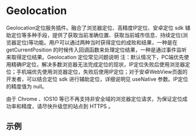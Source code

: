 # Geolocation

Geolocation定位服务插件。融合了浏览器定位、高精度IP定位、安卓定位 sdk 辅助定位等多种手段，提供了获取当前准确位置、获取当前城市信息、持续定位(浏览器定位)等功能。用户可以通过两种当时获得定位的成败和结果，一种是在 getCurrentPosition 的时候传入回调函数来处理定位结果，一种是通过事件监听来取得定位结果。Geolocation 定位常见问题说明 注：默认情况下，PC端优先使用精确IP定位，解决多数浏览器无法完成定位的现状，IP定位失败后使用浏览器定位；手机端优先使用浏览器定位，失败后使用IP定位；对于安卓WebView页面的开发者，可以结合定位 sdk 进行辅助定位，详细说明见 useNative 参数。IP定位的精度值为 null。

由于 Chrome 、IOS10 等已不再支持非安全域的浏览器定位请求，为保证定位成功率和精度，请尽快升级您的站点到 HTTPS 。

## 示例

<vuep template="#example"></vuep>

<script v-pre type="text/x-template" id="example">

  <template>
    <div class="amap-page-container">
      <el-amap vid="amap" :plugin="plugin" class="amap-demo" :center="center">
      </el-amap>

      <div class="toolbar">
        <span v-if="loaded">
          location: lng = {{ lng }} lat = {{ lat }}
        </span>
        <span v-else>正在定位</span>
      </div>
    </div>
  </template>

  <style>
    .amap-demo {
      height: 300px;
    }
  </style>

  <script>
    module.exports = {
      data() {
        let self = this;
        return {
          center: [121.59996, 31.197646],
          lng: 0,
          lat: 0,
          loaded: false,
          plugin: [{
            pName: 'Geolocation',
            events: {
              init(o) {
                // o 是高德地图定位插件实例
                o.getCurrentPosition((status, result) => {
                  if (result.position) {
                    self.lng = result.position.lng;
                    self.lat = result.position.lat;
                    self.center = [self.lng, self.lat];
                    self.loaded = true;
                    self.$nextTick();
                  }
                });
              }
            }
          }]
        };
      }
    };
  </script>

</script>
